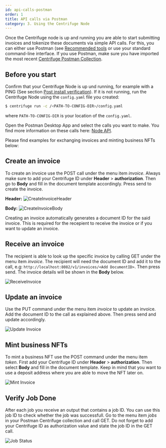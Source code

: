 ```yaml
---
id: api-calls-postman
order: 1
title: API calls via Postman
category: 3. Using the Centrifuge Node
---
```


Once the Centrifuge node is up and running you are able to start submitting invoices and tokenize these documents via simple API calls. For this, you can either use Postman (see [Recommended tools](/docs/getting-started/tools) or use your standard command-line interface. If you use Postman, make sure you have imported the most recent [Centrifuge Postman Collection](https://www.getpostman.com/collections/778e9c17a9fc7c5c57af).

## Before you start 
Confirm that your Centrifuge Node is up und running, for example with a PING (See section [Post install verification](/docs/getting-started/ping)). If it is not running, run the Centrifuge Node using the `config.yaml` file you created:

  ```bash
  $ centrifuge run -c /<PATH-TO-CONFIG-DIR>/config.yaml
  ```

where `PATH-TO-CONFIG-DIR` is your location of the `config.yaml`.

Open the Postman Desktop App and select the calls you want to make. You find more information on these calls here: [Node API](https://centrifuge-os-node-api-2.api-docs.io/0.0.5/). 

Please find examples for exchanging invoices and minting business NFTs below: 

## Create an invoice

To create an invoice use the POST call under the menu item _invoice_. Always make sure to add your Centrifuge ID under **Header** > **authorization**. Then go to **Body** and fill in the document template accordingly. Press send to create the invoice.

**Header:**
![CreateInvoiceHeader](https://i.imgur.com/MjwRrTC.png)


**Body:**
![CreateInvoiceBody](https://i.imgur.com/OwoLreB.png)

Creating an invoice automatically generates a document ID for the said invoice. This is required for the recepient to receive the invoice or if you want to update an invoice. 

## Receive an invoice

The recipient is able to look up the specific invoice by calling GET under the menu item _invoice_. The recipient will need the document ID and add it to the call, e.g: `http://localhost:8082/v1/invoices/<Add DocumentID>`. Then press send. The invoice details will be shown in the **Body** below.
  
![ReceiveInvoice](https://i.imgur.com/CcCtrBX.png)

## Update an invoice

Use the PUT command under the menu item _invoice_ to update an invoice. Add the document ID to the call as explained above. Then press send and update accordingly.

![Update Invoice](https://i.imgur.com/70q6ivs.png)


## Mint business NFTs
To mint a business NFT use the POST command under the menu item _token_. First add your Centrifuge ID under **Header** > **authorization**. Then select **Body** and fill in the document template. Keep in mind that you want to use a deposit address where you are able to move the NFT later on.

![Mint Invoice](https://i.imgur.com/55A5vLl.png)

## Verify Job Done
After each job you receive an output that contains a job ID. You can use this job ID to check whether the job was successfull. Go to the menu item _jobs_ in your Postman Centrifuge collection and call GET. Do not forget to add your Centrifuge ID as authorization value and state the job ID in the GET call. 

![Job Status](https://i.imgur.com/eqlggeU.png)

